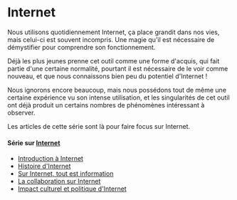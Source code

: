 # Internet

Nous utilisons quotidiennement Internet, ça place grandit dans nos vies, mais celui-ci est souvent incompris. Une magie qu'il est nécessaire de démystifier pour comprendre son fonctionnement.

Déjà les plus jeunes prenne cet outil comme une forme d'acquis, qui fait partie d'une certaine normalité, pourtant il est nécessaire de le voir comme nouveau, et que nous connaissons bien peu du potentiel d'Internet !

Nous ignorons encore beaucoup, mais nous possédons tout de même une certaine expérience vu son intense utilisation, et les singularités de cet outil ont déjà produit un certains nombres
de phénomènes intéressant à observer.

Les articles de cette série sont là pour faire focus sur Internet.

#### Série sur [Internet](Internet/)
- [Introduction à Internet](introduction_internet.md)
- [Histoire d'Internet](Internet/histoire_internet.md)
- [Sur Internet, tout est information](sur_internet_tout_est_information.md)
- [La collaboration sur Internet](collaboration_sur_internet.md)
- [Impact culturel et politique d'Internet](impact_culturel_politique_internet.md)
